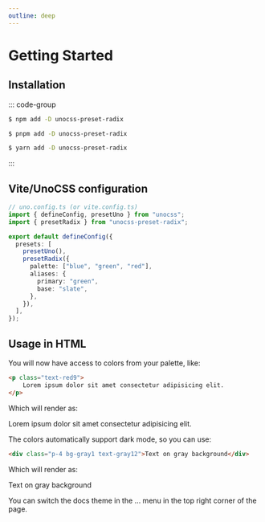 ```yaml
---
outline: deep
---
```


# Getting Started

## Installation

::: code-group

```sh [npm]
$ npm add -D unocss-preset-radix
```

```sh [pnpm]
$ pnpm add -D unocss-preset-radix
```

```sh [yarn]
$ yarn add -D unocss-preset-radix
```

:::

## Vite/UnoCSS configuration

```ts
// uno.config.ts (or vite.config.ts)
import { defineConfig, presetUno } from "unocss";
import { presetRadix } from "unocss-preset-radix";

export default defineConfig({
  presets: [
    presetUno(),
    presetRadix({
      palette: ["blue", "green", "red"],
      aliases: {
        primary: "green",
        base: "slate",
      },
    }),
  ],
});
```

## Usage in HTML

You will now have access to colors from your palette, like:

```html
<p class="text-red9">
	Lorem ipsum dolor sit amet consectetur adipisicing elit.
</p>
```

Which will render as:

<p class="text-red9">
	Lorem ipsum dolor sit amet consectetur adipisicing elit.
</p>

The colors automatically support dark mode, so you can use:

```html
<div class="p-4 bg-gray1 text-gray12">Text on gray background</div>
```

Which will render as:

<div class="p-4 bg-gray1 text-gray12">Text on gray background</div>

You can switch the docs theme in the ... menu in the top right corner of the page.
